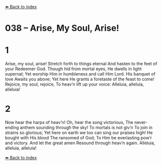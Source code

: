 [⬅️ Back to index](../README.md)

# 038 – Arise, My Soul, Arise!


# 1
Arise, my soul, arise!
Stretch forth to things eternal
And hasten to the feet of your Redeemer God.
Though hid from mortal eyes,
He dwells in light supernal;
Yet worship Him in humbleness and call Him Lord.
His banquet of love
Awaits you above;
Yet here He grants a foretaste of the feast
to come!
Rejoice, my soul, rejoice,
To heav’n lift up your voice:
Alleluia, alleluia, alleluia!

# 2
Now hear the harps of heav’n!
Oh, hear the song victorious,
The never-ending anthem sounding
through the sky!
To mortals is not giv’n
To join in strains so glorious;
Yet here on earth we too can sing
our praises high!
He bought with His blood
The ransomed of God;
To Him be everlasting pow’r and victory.
And let the great amen
Resound through heav’n again.
Alleluia, alleluia, alleluia!

[⬅️ Back to index](../README.md)
